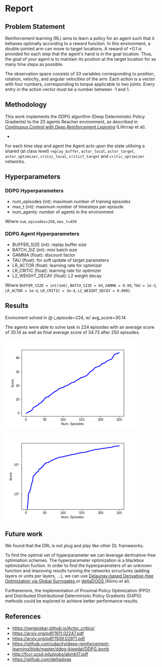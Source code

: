 # Report 


## Problem Statement
Reinforcement learning (RL) aims to learn a policy for an agent such that it behaves optimally
according to a reward function. In this environment, a double-jointed arm can move to target locations. A reward of +0.1 is provided for each step that the agent's hand is in the goal location. Thus, the goal of your agent is to maintain its position at the target location for as many time steps as possible.

The observation space consists of 33 variables corresponding to position, rotation, velocity, and angular velocities of the arm. Each action is a vector with four numbers, corresponding to torque applicable to two joints. Every entry in the action vector must be a number between -1 and 1.

## Methodology
This work implements the DDPG algorithm (Deep Deterministic Policy Gradients) to the 20 agents Reacher environment, as described in [_Continuous Control with Deep Reinforcement Learning_][ddpg-paper] (Lillicrap et al). 
- [ddpg-paper]: https://arxiv.org/pdf/1509.02971.pdf

For each time step and agent the Agent acts upon the state utilising a shared (at class level) `replay_buffer`, `actor_local`, `actor_target`, `actor_optimizer`, `critic_local`, `criticl_target` and `critic_optimizer` networks.


## Hyperparameters 
### DDPG Hyperparameters
- num_episodes (int): maximum number of training episodes
- max_t (int): maximum number of timesteps per episode
- num_agents: number of agents in the environment

Where
`num_episodes=250`, `max_t=450`


### DDPG Agent Hyperparameters

- BUFFER_SIZE (int): replay buffer size
- BATCH_SIZ (int): mini batch size
- GAMMA (float): discount factor
- TAU (float): for soft update of target parameters
- LR_ACTOR (float): learning rate for optimizer
- LR_CRITIC (float): learning rate for optimizer
- L2_WEIGHT_DECAY (float): L2 weight decay


Where 
`BUFFER_SIZE = int(1e6)`, `BATCH_SIZE = 64`, `GAMMA = 0.99`, `TAU = 1e-3`, `LR_ACTOR = 1e-4`, `LR_CRITIC = 3e-4`, `L2_WEIGHT_DECAY = 0.0001`




## Results 
Enviroment solved in @ i_episode=224, w/ avg_score=30.14

The agents were able to solve task in 224 episodes with an average score of 30.14 as well as final average score of 34.73 after 250 episodes.


![scores_vs_episodes_linear](scores_vs_episodes_linear.png)


![scores_vs_episodes_semilogy](scores_vs_episodes_semilogy.png)


## Future work
We found that the DRL is not plug and play like other DL frameworks.

To find the optimal set of hyperparameter we can leverage dertivative-free optimiation schemes. The hyperparameter optimization is a blackbox optimizaiton fuction. In order to find the hyperparameters of an unknown function and improving results tunning the networks scructures (adding layers or units per layers, ...), we can use [ Delaunay-based Derivative-free Optimization via Global Surrogates ][dogs] or [ deltaDOGS ][alimo-2017] (Alimo et al). 

Furtheremore, the implementation of Proximal Policy Optimization (PPO) and Distributed Distributional Deterministic Policy Gradients (D4PG) methods could be explored to achieve better performance results. 


[dogs]: https://github.com/deltadogs
[alimo-2017]: http://fccr.ucsd.edu/pubs/abmb17.pdf


## References
- <https://sergioskar.github.io/Actor_critics/>
- <https://arxiv.org/pdf/1611.02247.pdf> 
- <https://arxiv.org/pdf/1509.02971.pdf>
- <https://github.com/udacity/deep-reinforcement-learning/blob/master/ddpg-bipedal/DDPG.ipynb>
- <http://fccr.ucsd.edu/pubs/abmb17.pdf>
- <https://github.com/deltadogs>
